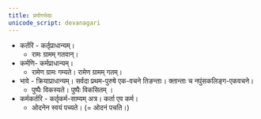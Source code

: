 ```yaml
---
title: प्रयोगभेदाः
unicode_script: devanagari
---
```


- कर्तरि - कर्तृप्राधान्यम्। 
    - रामः ग्रामम् गतवान्। 
- कर्मणि- कर्मप्राधान्यम्।
    - रामेण ग्रामः गम्यते। रामेण ग्रामम् गतम्।
- भावे - क्रियाप्राधान्यम्। सर्वदा प्रथम-पुरुषे एक-वचने तिङन्ताः। क्तान्ताः च नपुंसकलिङ्ग-एकवचने।
    - पुष्पैः विकस्यते। पुष्पैः विकसितम् ।
- कर्मकर्तरि - कर्तृकर्म-साम्यम् अत्र। कर्ता एव कर्म।
    - ओदनेन स्वयं पच्यते। (= ओदनं पचति।)